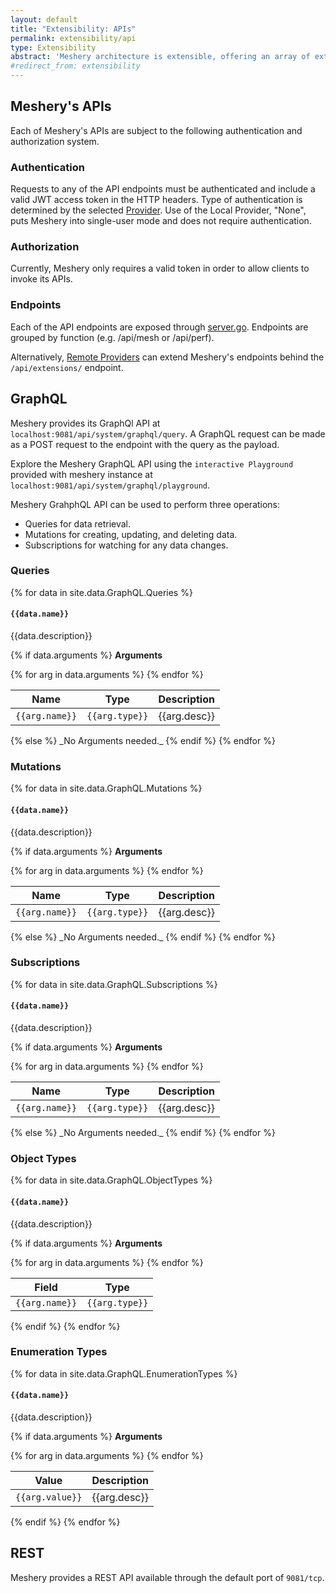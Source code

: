 ```yaml
---
layout: default
title: "Extensibility: APIs"
permalink: extensibility/api
type: Extensibility
abstract: 'Meshery architecture is extensible, offering an array of extension points and REST and GraphQL APIs.'
#redirect_from: extensibility
---
```

## Meshery's APIs

Each of Meshery's APIs are subject to the following authentication and authorization system.

### Authentication

Requests to any of the API endpoints must be authenticated and include a valid JWT access token in the HTTP headers. Type of authentication is determined by the selected [Provider](#providers). Use of the Local Provider, "None", puts Meshery into single-user mode and does not require authentication.

### Authorization

Currently, Meshery only requires a valid token in order to allow clients to invoke its APIs.

### Endpoints

Each of the API endpoints are exposed through [server.go](https://github.com/layer5io/meshery/blob/master/router/server.go). Endpoints are grouped by function (e.g. /api/mesh or /api/perf).

Alternatively, [Remote Providers](./providers) can extend Meshery's endpoints behind the `/api/extensions/` endpoint.

## GraphQL

Meshery provides its GraphQl API at `localhost:9081/api/system/graphql/query`. A GraphQL request can be made as a POST request to the endpoint with the query as the payload.

Explore the Meshery GraphQL API using the `interactive Playground` provided with meshery instance at `localhost:9081/api/system/graphql/playground`.

Meshery GrahphQL API can be used to perform three operations:

- Queries for data retrieval.
- Mutations for creating, updating, and deleting data.
- Subscriptions for watching for any data changes.

### Queries

{% for data in site.data.GraphQL.Queries %}
#### `{{data.name}}`

{{data.description}}

{% if data.arguments %}
**Arguments**

<table>
<thead>
    <tr>
        <th>Name</th>
        <th>Type</th>
        <th>Description</th>
    </tr>
</thead>
    {% for arg in data.arguments %}
    <tr>
        <td><code>{{arg.name}}</code></td>
        <td><code>{{arg.type}}</code></td>
        <td>{{arg.desc}}</td>
    </tr>
    {% endfor %}
</table>
{% else %}
_No Arguments needed._
{% endif %}
{% endfor %}

### Mutations

{% for data in site.data.GraphQL.Mutations %}
#### `{{data.name}}`

{{data.description}}

{% if data.arguments %}
**Arguments**

<table>
<thead>
    <tr>
        <th>Name</th>
        <th>Type</th>
        <th>Description</th>
    </tr>
</thead>
    {% for arg in data.arguments %}
    <tr>
        <td><code>{{arg.name}}</code></td>
        <td><code>{{arg.type}}</code></td>
        <td>{{arg.desc}}</td>
    </tr>
    {% endfor %}
</table>
{% else %}
_No Arguments needed._
{% endif %}
{% endfor %}

### Subscriptions

{% for data in site.data.GraphQL.Subscriptions %}
#### `{{data.name}}`

{{data.description}}

{% if data.arguments %}
**Arguments**

<table>
<thead>
    <tr>
        <th>Name</th>
        <th>Type</th>
        <th>Description</th>
    </tr>
</thead>
    {% for arg in data.arguments %}
    <tr>
        <td><code>{{arg.name}}</code></td>
        <td><code>{{arg.type}}</code></td>
        <td>{{arg.desc}}</td>
    </tr>
    {% endfor %}
</table>
{% else %}
_No Arguments needed._
{% endif %}
{% endfor %}

### Object Types

{% for data in site.data.GraphQL.ObjectTypes %}
#### `{{data.name}}`

{{data.description}}

{% if data.arguments %}
**Arguments**

<table>
<thead>
    <tr>
        <th>Field</th>
        <th>Type</th>
    </tr>
</thead>
    {% for arg in data.arguments %}
    <tr>
        <td><code>{{arg.name}}</code></td>
        <td><code>{{arg.type}}</code></td>
    </tr>
    {% endfor %}
</table>
{% endif %}
{% endfor %}

### Enumeration Types

{% for data in site.data.GraphQL.EnumerationTypes %}
#### `{{data.name}}`

{{data.description}}

{% if data.arguments %}
**Arguments**

<table>
<thead>
    <tr>
        <th>Value</th>
        <th>Description</th>
    </tr>
</thead>
    {% for arg in data.arguments %}
    <tr>
        <td><code>{{arg.value}}</code></td>
        <td>{{arg.desc}}</td>
    </tr>
    {% endfor %}
</table>
{% endif %}
{% endfor %}

## REST

Meshery provides a REST API available through the default port of `9081/tcp`.
